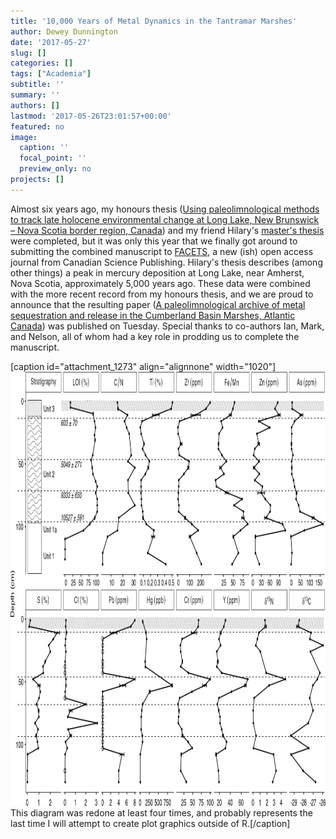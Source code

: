 ```yaml
---
title: '10,000 Years of Metal Dynamics in the Tantramar Marshes'
author: Dewey Dunnington
date: '2017-05-27'
slug: []
categories: []
tags: ["Academia"]
subtitle: ''
summary: ''
authors: []
lastmod: '2017-05-26T23:01:57+00:00'
featured: no
image:
  caption: ''
  focal_point: ''
  preview_only: no
projects: []
---
```


Almost six years ago, my honours thesis (<a href="http://openarchive.acadiau.ca/cdm/singleitem/collection/HTheses/id/719/rec/3">Using paleolimnological methods to track late holocene environmental change at Long Lake, New Brunswick – Nova Scotia border region, Canada</a>) and my friend Hilary's <a href="http://openarchive.acadiau.ca/cdm/singleitem/collection/Theses/id/645/rec/80">master's thesis</a> were completed, but it was only this year that we finally got around to submitting the combined manuscript to <a href="http://facetsjournal.com/">FACETS</a>, a new (ish) open access journal from Canadian Science Publishing. Hilary's thesis describes (among other things) a peak in mercury deposition at Long Lake, near Amherst, Nova Scotia, approximately 5,000 years ago. These data were combined with the more recent record from my honours thesis, and we are proud to announce that the resulting paper (<a href="http://facetsjournal.com/article/facets-2017-0004/">A paleolimnological archive of metal sequestration and release in the Cumberland Basin Marshes, Atlantic Canada</a>) was published on Tuesday. Special thanks to co-authors Ian, Mark, and Nelson, all of whom had a key role in prodding us to complete the manuscript.

[caption id="attachment_1273" align="alignnone" width="1020"]<img src="facets-2017-0004-f3-standard.png" alt="" width="1020" height="694" class="size-full wp-image-1273" /> This diagram was redone at least four times, and probably represents the last time I will attempt to create plot graphics outside of R.[/caption]